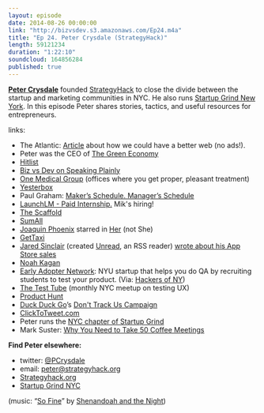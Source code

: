 ```yaml
---
layout: episode
date: 2014-08-26 00:00:00
link: "http://bizvsdev.s3.amazonaws.com/Ep24.m4a"
title: "Ep 24. Peter Crysdale (StrategyHack)"
length: 59121234
duration: "1:22:10"
soundcloud: 164856284
published: true
---
```


**[Peter Crysdale](https://twitter.com/PCrysdale)** founded [StrategyHack](http://strategyhack.org) to close the divide between the startup and marketing communities in NYC. He also runs [Startup Grind New York](http://startupgrind.com/new-york/). In this episode Peter shares stories, tactics, and useful resources for entrepreneurs.

links:

- The Atlantic: [Article](http://www.theatlantic.com/technology/archive/2014/08/advertising-is-the-internets-original-sin/376041/) about how we could have a better web (no ads!).
- Peter was the CEO of [The Green Economy](http://tgeink.com)
- [Hitlist](http://www.hitlistapp.com)
- [Biz vs Dev on Speaking Plainly](http://www.bizvsdev.com/Ep21/)
- [One Medical Group](http://www.onemedical.com/) (offices where you get proper, pleasant treatment)
- [Yesterbox](http://yesterbox.com)
- Paul Graham: [Maker’s Schedule. Manager’s Schedule](http://www.paulgraham.com/makersschedule.html)
- [LaunchLM - Paid Internship.](http://launchlm.com/content/launchlm-internship-tech-diplomat-0) Mik's hiring!
- [The Scaffold](https://www.thescaffold.com)
- [SumAll](https://sumall.com)
- [Joaquin Phoenix](http://www.imdb.com/name/nm0001618/) starred in [Her](http://www.imdb.com/title/tt1798709/?ref_=nm_knf_t2) (not She)
- [GetTaxi](http://www.gettaxi.com)
- [Jared Sinclair](http://jaredsinclair.com) (created [Unread](http://jaredsinclair.com/unread/), an RSS reader) [wrote about his App Store sales](http://blog.jaredsinclair.com/post/93118460565/a-candid-look-at-unreads-first-year)
- [Noah Kagan](http://okdork.com)
- [Early Adopter Network](http://www.earlyadopternetwork.com/): NYU startup that helps you do QA by recruiting students to test your product. (Via: [Hackers of NY](https://www.facebook.com/hackersofny))
- [The Test Tube](http://www.meetup.com/testtube/) (monthly NYC meetup on testing UX)
- [Product Hunt](http://www.producthunt.com)
- [Duck Duck Go](https://duckduckgo.com)’s [Don't Track Us Campaign](http://donttrack.us)
- [ClickToTweet.com](https://clicktotweet.com)
- Peter runs the [NYC chapter of Startup Grind](http://startupgrind.com/new-york/)
- Mark Suster: [Why You Need to Take 50 Coffee Meetings](http://www.bothsidesofthetable.com/2011/08/15/why-you-need-to-take-50-coffee-meetings/)

**Find Peter elsewhere:**

- twitter: [@PCrysdale](https://twitter.com/PCrysdale)
- email: [peter@strategyhack.org](mailto:peter@strategyhack.org)
- [Strategyhack.org](http://strategyhack.org)
- [Startup Grind NYC](http://startupgrind.com/new-york/)

(music: “[So Fine](http://shenandoahandthenight.com/track/so-fine)” by [Shenandoah and the Night](http://shenandoahandthenight.com))
